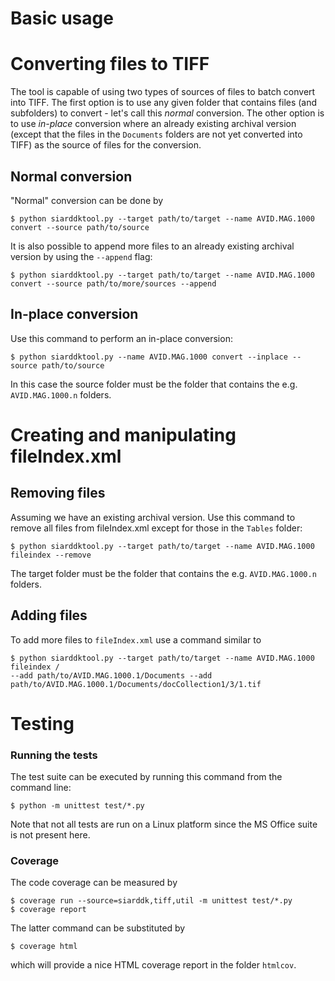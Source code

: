 Basic usage
===========
# Converting files to TIFF
The tool is capable of using two types of sources of files to batch convert 
into TIFF. The first option is to use any given folder that contains files 
(and subfolders) to convert - let's call this *normal* conversion. 
The other option is to use *in-place* conversion 
where an already existing archival version (except that the files in the 
`Documents` folders are not yet converted into TIFF) as the source of files 
for the conversion.

## Normal conversion
"Normal" conversion can be done by
````
$ python siarddktool.py --target path/to/target --name AVID.MAG.1000 convert --source path/to/source 
````
It is also possible to append more files to an already existing archival version 
by using the `--append` flag:
```
$ python siarddktool.py --target path/to/target --name AVID.MAG.1000 convert --source path/to/more/sources --append
```

## In-place conversion
Use this command to perform an in-place conversion:
````
$ python siarddktool.py --name AVID.MAG.1000 convert --inplace --source path/to/source
````
In this case the source folder must be the folder that contains the e.g. 
`AVID.MAG.1000.n` folders. 

# Creating and manipulating fileIndex.xml
## Removing files
Assuming we have an existing archival version. Use this command to remove all 
files from fileIndex.xml except for those in the `Tables` folder:
```
$ python siarddktool.py --target path/to/target --name AVID.MAG.1000 fileindex --remove
```
The target folder must be the folder that contains the e.g. 
`AVID.MAG.1000.n` folders.

## Adding files
To add more files to `fileIndex.xml` use a command similar to
```
$ python siarddktool.py --target path/to/target --name AVID.MAG.1000 fileindex /
--add path/to/AVID.MAG.1000.1/Documents --add path/to/AVID.MAG.1000.1/Documents/docCollection1/3/1.tif
``` 

Testing
=======
### Running the tests
The test suite can be executed by running this command from the
command line:
```
$ python -m unittest test/*.py
```
Note that not all tests are run on a Linux platform since the
MS Office suite is not present here.

### Coverage

The code coverage can be measured by
```
$ coverage run --source=siarddk,tiff,util -m unittest test/*.py
$ coverage report
```
The latter command can be substituted by
```
$ coverage html
```
which will provide a nice HTML coverage report in the folder `htmlcov`.